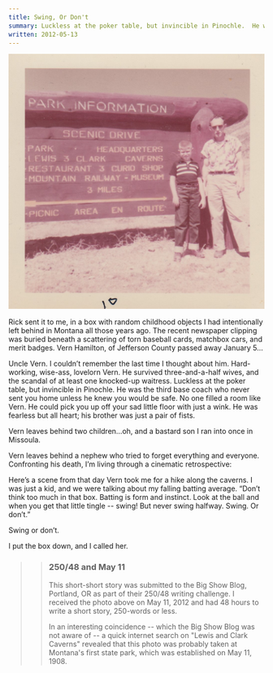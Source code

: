 ```yaml
---
title: Swing, Or Don't
summary: Luckless at the poker table, but invincible in Pinochle.  He was the third base coach who never sent you home unless he knew you would be safe.
written: 2012-05-13
---
```


![Old photo of a man and a boy at a park](/img/SwingOrDont_photo.jpg)

Rick sent it to me, in a box with random childhood objects I had intentionally left behind in Montana all those years ago. The recent newspaper clipping was buried beneath a scattering of torn baseball cards, matchbox cars, and merit badges. Vern Hamilton, of Jefferson County passed away January 5…

Uncle Vern. I couldn’t remember the last time I thought about him. Hard-working, wise-ass, lovelorn Vern. He survived three-and-a-half wives, and the scandal of at least one knocked-up waitress. Luckless at the poker table, but invincible in Pinochle. He was the third base coach who never sent you home unless he knew you would be safe. No one filled a room like Vern. He could pick you up off your sad little floor with just a wink. He was fearless but all heart; his brother was just a pair of fists.

Vern leaves behind two children…oh, and a bastard son I ran into once in Missoula.

Vern leaves behind a nephew who tried to forget everything and everyone. Confronting his death, I’m living through a cinematic retrospective:

Here’s a scene from that day Vern took me for a hike along the caverns. I was just a kid, and we were talking about my falling batting average. “Don’t think too much in that box. Batting is form and instinct. Look at the ball and when you get that little tingle -- swing! But never swing halfway. Swing. Or don’t.”

Swing or don’t.

I put the box down, and I called her.



> > ### 250/48 and May 11
> >
> > This short-short story was submitted to the Big Show Blog, Portland, OR as part of their 250/48 writing challenge.  I received the photo above on May 11, 2012 and had 48 hours to write a short story, 250-words or less.
> >
> > In an interesting coincidence -- which the Big Show Blog was not aware of -- a quick internet search on "Lewis and Clark Caverns" revealed that this photo was probably taken at Montana's first state park, which was established on May 11, 1908.

